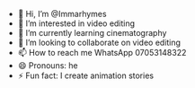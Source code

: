 - 👋 Hi, I’m @Immarhymes
- 👀 I’m interested in video editing 
- 🌱 I’m currently learning cinematography
- 💞️ I’m looking to collaborate on video editing 
- 📫 How to reach me WhatsApp 07053148322
- 😄 Pronouns: he
- ⚡ Fun fact: I create animation stories 

<!---
Immarhymes/Immarhymes is a ✨ special ✨ repository because its `README.md` (this file) appears on your GitHub profile.
You can click the Preview link to take a look at your changes.
--->
